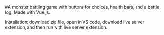 #A monster battling game with buttons for choices, health bars, and a battle log. Made with Vue.js.

Installation: download zip file, open in VS code, download live server extension, and then run with live server extension.
